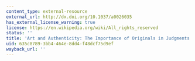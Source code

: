 ```yaml
---
content_type: external-resource
external_url: http://dx.doi.org/10.1037/a0026035
has_external_license_warning: true
license: https://en.wikipedia.org/wiki/All_rights_reserved
status: ''
title: 'Art and Authenticity: The Importance of Originals in Judgments of Value'
uid: 635c8789-3bb4-464e-8dd4-f48dcf75d9ef
wayback_url: ''
---
```

